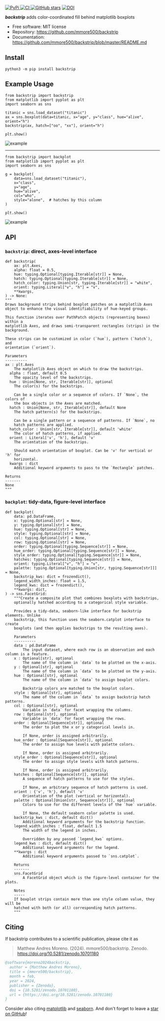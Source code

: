 [
![PyPi](https://img.shields.io/pypi/v/backstrip.svg?)
](https://pypi.python.org/pypi/backstrip)
[
![CI](https://github.com/mmore500/backstrip/actions/workflows/ci.yaml/badge.svg)
](https://github.com/mmore500/backstrip/actions)
[
![GitHub stars](https://img.shields.io/github/stars/mmore500/backstrip.svg?style=round-square&logo=github&label=Stars&logoColor=white)](https://github.com/mmore500/backstrip)
[![DOI](https://zenodo.org/badge/762052562.svg)](https://zenodo.org/doi/10.5281/zenodo.10701180)

**_backstrip_** adds color-coordinated fill behind matplotlib boxplots

- Free software: MIT license
- Repository: <https://github.com/mmore500/backstrip>
- Documentation: <https://github.com/mmore500/backstrip/blob/master/README.md>

## Install

`python3 -m pip install backstrip`

## Example Usage

```python3
from backstrip import backstrip
from matplotlib import pyplot as plt
import seaborn as sns

titanic = sns.load_dataset("titanic")
ax = sns.boxplot(data=titanic, x="age", y="class", hue="alive", orient="h")
backstrip(ax, hatch=["oo", "xx"], orient="h")

plt.show()
```

![example](docs/assets/test_backstrip_hatching.png)

---

```python3
from backstrip import backplot
from matplotlib import pyplot as plt
import seaborn as sns

g = backplot(
    data=sns.load_dataset("titanic"),
    x="class",
    y="age",
    hue="alive",
    col="who",
    style="alone",  # hatches by this column
)

plt.show()
```

![example](docs/assets/test_backplot_v_facet.png)

## API

### `backstrip`: direct, axes-level interface

```python3
def backstrip(
    ax: plt.Axes,
    alpha: float = 0.5,
    hue: typing.Optional[typing.Iterable[str]] = None,
    hatch: typing.Optional[typing.Iterable[str]] = None,
    hatch_color: typing.Union[str, typing.Iterable[str]] = "white",
    orient: typing.Literal["v", "h"] = "v",
    **kwargs,
) -> None:
"""
Draws background strips behind boxplot patches on a matplotlib Axes
object to enhance the visual identifiability of hue-keyed groups.

This function iterates over PathPatch objects (representing boxes) within a
matplotlib Axes, and draws semi-transparent rectangles (strips) in the
background.

These strips can be customized in color (`hue`), pattern (`hatch`), and
orientation (`orient`).

Parameters
----------
ax : plt.Axes
    The matplotlib Axes object on which to draw the backstrips.
  alpha : float, default 0.5
    The opacity level of the backstrips.
  hue : Union[None, str, Iterable[str]], optional
    The color(s) for the backstrips.

    Can be a single color or a sequence of colors. If `None`, the colors of
    the box objects in the Axes are matched.
  hatch : Union[None, str, Iterable[str]], default None
    The hatch pattern(s) for the backstrips.

    Can be a single pattern or a sequence of patterns. If `None`, no
    hatch patterns are applied.
  hatch_color : Union[str, Iterable[str]], default 'white'
    The color of hatch patterns, if applied.
  orient : Literal['v', 'h'], default 'v'
    The orientation of the backstrips.

    Should match orientation of boxplot. Can be 'v' for vertical or 'h' for
    horizontal.
  kwargs : dict
    Additional keyword arguments to pass to the `Rectangle` patches.

Returns
-------
None
"""
```

### `backplot`: tidy-data, figure-level interface

```python3
def backplot(
    data: pd.DataFrame,
    x: typing.Optional[str] = None,
    y: typing.Optional[str] = None,
    hue: typing.Optional[str] = None,
    style: typing.Optional[str] = None,
    col: typing.Optional[str] = None,
    row: typing.Optional[str] = None,
    order: typing.Optional[typing.Sequence[str]] = None,
    hue_order: typing.Optional[typing.Sequence[str]] = None,
    style_order: typing.Optional[typing.Sequence[str]] = None,
    hatches: typing.Optional[typing.Sequence[str]] = None,
    orient: typing.Literal["v", "h"] = "v",
    palette: typing.Optional[typing.Union[str, typing.Sequence[str]]] = None,
    backstrip_kws: dict = frozendict(),
    legend_width_inches: float = 1.5,
    legend_kws: dict = frozendict(),
    **kwargs: dict,
) -> sns.FacetGrid:
    """Create a composite plot that combines boxplots with backstrips,
    optionally hatched according to a categorical style variable.

    Provides a tidy-data, seaborn-like interface for backstrip elements. Unlike
    backstrip, this function uses the seaborn.catplot interface to create
    boxplots (and then applies backstrips to the resulting axes).

    Parameters
    ----------
    data : pd.DataFrame
        The input dataset, where each row is an observation and each column is a feature.
    x : Optional[str], optional
        The name of the column in `data` to be plotted on the x-axis.
    y : Optional[str], optional
        The name of the column in `data` to be plotted on the y-axis.
    hue : Optional[str], optional
        The name of the column in `data` to assign boxplot colors.

        Backstrip colors are matched to the boxplot colors.
    style : Optional[str], optional
        The name of the column in `data` to assign backstrip hatch patterns.
    col : Optional[str], optional
        Variable in `data` for facet wrapping the columns.
    row : Optional[str], optional
        Variable in `data` for facet wrapping the rows.
    order : Optional[Sequence[str]], optional
        The order to plot the x or y categorical levels in.

        If None, order is assigned arbitrarily.
    hue_order : Optional[Sequence[str]], optional
        The order to assign hue levels with palette colors.

        If None, order is assigned arbitrarily.
    style_order : Optional[Sequence[str]], optional
        The order to assign style levels with hatch patterns.

        If None, order is assigned arbitrarily.
    hatches : Optional[Sequence[str]], optional
        A sequence of hatch patterns to use for the styles.

        If None, an arbitrary sequence of hatch patterns is used.
    orient : {'v', 'h'}, default 'v'
        Orientation of the plot (vertical or horizontal).
    palette : Optional[Union[str, Sequence[str]]], optional
        Colors to use for the different levels of the `hue` variable.

        If None, the default seaborn color palette is used.
    backstrip_kws : dict, default dict()
        Additional keyword arguments for the backstrip function.
    legend_width_inches : float, default 1.5
        The width of the legend in inches.

        Overridden by any passed `legend_kws` options.
    legend_kws : dict, default dict()
        Additional keyword arguments for the legend.
    **kwargs : dict
        Additional keyword arguments passed to `sns.catplot`.

    Returns
    -------
    sns.FacetGrid
        A FacetGrid object which is the figure-level container for the plots.

    Notes
    -----
    If boxplot strips contain more than one style column value, they will be
    hatched with both (or all) corresponding hatch patterns.
    """
```

## Citing

If backstrip contributes to a scientific publication, please cite it as

> Matthew Andres Moreno. (2024). mmore500/backstrip. Zenodo. https://doi.org/10.5281/zenodo.10701180

```bibtex
@software{moreno2024backstrip,
  author = {Matthew Andres Moreno},
  title = {mmore500/backstrip},
  month = feb,
  year = 2024,
  publisher = {Zenodo},
  doi = {10.5281/zenodo.10701180},
  url = {https://doi.org/10.5281/zenodo.10701180}
}
```

Consider also citing [matplotlib](https://matplotlib.org/stable/users/project/citing.html) and [seaborn](https://seaborn.pydata.org/citing.html).
And don't forget to leave a [star on GitHub](https://github.com/mmore500/backstrip/stargazers)!
